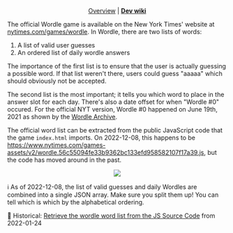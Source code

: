 <div align="center">

<!--prettier-ignore-->
[Overview](https://github.com/jcbhmr/wordle#readme)
| **[Dev wiki](https://github.com/jcbhmr/wordle/tree/main/wiki)**

</div>

The official Wordle game is available on the New York Times' website at
[nytimes.com/games/wordle]. In Wordle, there are two lists of words:

1. A list of valid user guesses
2. An ordered list of daily wordle answers

The importance of the first list is to ensure that the user is actually guessing
a possible word. If that list weren't there, users could guess "aaaaa" which
should obviously not be accepted.

The second list is the most important; it tells you which word to place in the
answer slot for each day. There's also a date offset for when "Wordle #0"
occured. For the official NYT version, Wordle #0 happened on June 19th, 2021 as
shown by the [Wordle Archive].

The official word list can be extracted from the public JavaScript code that the
game `index.html` imports. On 2022-12-08, this happens to be
https://www.nytimes.com/games-assets/v2/wordle.56c55094fe33b9362bc133efd958582107f17a39.js,
but the code has moved around in the past.

<div align="center">

![](https://i.imgur.com/ND9aSEL.png)

</div>

ℹ As of 2022-12-08, the list of valid guesses and daily Wordles are combined
into a single JSON array. Make sure you split them up! You can tell which is
which by the alphabetical ordering.

📜 Historical: [Retrieve the wordle word list from the JS Source Code] from
2022-01-24

[nytimes.com/games/wordle]: https://www.nytimes.com/games/wordle/index.html
[wordle archive]: https://game8.co/games/Wordle/archives/369779
[retrieve the wordle word list from the js source code]:
  https://www.youtube.com/watch?v=4VxYGeiFqK4
